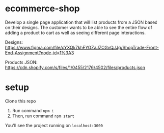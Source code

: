 # ecommerce-shop
Develop a single page application that will list products from a JSON based on their designs. The customer wants to be able to see the entire flow of adding a product to cart as well as seeing different page interactions.

Designs: https://www.figma.com/file/cYXQk7khEYGZaJZCGvQJJg/ShopTrade-Front-End-Assignment?node-id=1%3A3

Products JSON: https://cdn.shopify.com/s/files/1/0455/2176/4502/files/products.json
 
# setup

Clone this repo

1. Run command `npm i`
2. Then, run command  `npm start`

You'll see the project running on `localhost:3000`
